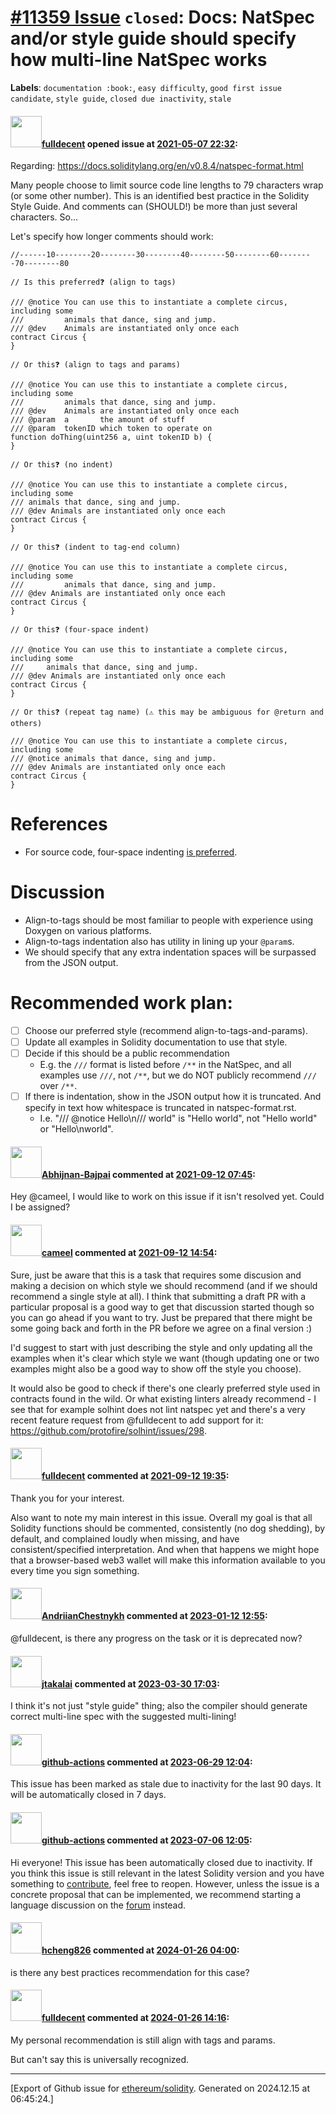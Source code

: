 # [\#11359 Issue](https://github.com/ethereum/solidity/issues/11359) `closed`: Docs: NatSpec and/or style guide should specify how multi-line NatSpec works
**Labels**: `documentation :book:`, `easy difficulty`, `good first issue candidate`, `style guide`, `closed due inactivity`, `stale`


#### <img src="https://avatars.githubusercontent.com/u/382183?u=499298f335f6f4f2b2498c3510275590dd8e67fc&v=4" width="50">[fulldecent](https://github.com/fulldecent) opened issue at [2021-05-07 22:32](https://github.com/ethereum/solidity/issues/11359):

Regarding: https://docs.soliditylang.org/en/v0.8.4/natspec-format.html

Many people choose to limit source code line lengths to 79 characters wrap (or some other number). This is an identified best practice in the Solidity Style Guide. And comments can (SHOULD!) be more than just several characters. So...

Let's specify how longer comments should work:

```solidity
//------10--------20--------30--------40--------50--------60--------70--------80

// Is this preferred❓ (align to tags)

/// @notice You can use this to instantiate a complete circus, including some
///         animals that dance, sing and jump.
/// @dev    Animals are instantiated only once each
contract Circus {
}

// Or this❓ (align to tags and params)

/// @notice You can use this to instantiate a complete circus, including some
///         animals that dance, sing and jump.
/// @dev    Animals are instantiated only once each
/// @param  a       the amount of stuff
/// @param  tokenID which token to operate on
function doThing(uint256 a, uint tokenID b) {
}

// Or this❓ (no indent)

/// @notice You can use this to instantiate a complete circus, including some
/// animals that dance, sing and jump.
/// @dev Animals are instantiated only once each
contract Circus {
}

// Or this❓ (indent to tag-end column)

/// @notice You can use this to instantiate a complete circus, including some
///         animals that dance, sing and jump.
/// @dev Animals are instantiated only once each
contract Circus {
}

// Or this❓ (four-space indent)

/// @notice You can use this to instantiate a complete circus, including some
///     animals that dance, sing and jump.
/// @dev Animals are instantiated only once each
contract Circus {
}

// Or this❓ (repeat tag name) (⚠️ this may be ambiguous for @return and others)

/// @notice You can use this to instantiate a complete circus, including some
/// @notice animals that dance, sing and jump.
/// @dev Animals are instantiated only once each
contract Circus {
}
```

# References

- For source code, four-space indenting [is preferred](https://docs.soliditylang.org/en/v0.8.4/style-guide.html?highlight=natspec).

# Discussion

- Align-to-tags should be most familiar to people with experience using Doxygen on various platforms.
- Align-to-tags indentation also has utility in lining up your `@param`s.
- We should specify that any extra indentation spaces will be surpassed from the JSON output.

# Recommended work plan:

- [ ] Choose our preferred style (recommend align-to-tags-and-params).
- [ ] Update all examples in Solidity documentation to use that style.
- [ ] Decide if this should be a public recommendation
  - E.g. the `///` format is listed before `/**` in the NatSpec, and all examples use `///`, not `/**`, but we do NOT publicly recommend `///` over `/**`.
- [ ] If there is indentation, show in the JSON output how it is truncated. And specify in text how whitespace is truncated in natspec-format.rst.
  - I.e. "/// @notice Hello\n///      world" is "Hello world", not "Hello      world" or "Hello\nworld".

#### <img src="https://avatars.githubusercontent.com/u/57059194?v=4" width="50">[Abhijnan-Bajpai](https://github.com/Abhijnan-Bajpai) commented at [2021-09-12 07:45](https://github.com/ethereum/solidity/issues/11359#issuecomment-917577623):

Hey @cameel, I would like to work on this issue if it isn't resolved yet. Could I be assigned?

#### <img src="https://avatars.githubusercontent.com/u/137030?v=4" width="50">[cameel](https://github.com/cameel) commented at [2021-09-12 14:54](https://github.com/ethereum/solidity/issues/11359#issuecomment-917651928):

Sure, just be aware that this is a task that requires some discusion and making a decision on which style we should recommend (and if we should recommend a single style  at all). I think that submitting a draft PR with a particular proposal is a good way to get that discussion started though so you can go ahead if you want to try. Just be prepared that there might be some going back and forth in the PR before we agree on a final version :)

I'd suggest to start with just describing the style and only updating all the examples when it's clear which style we want (though updating one or two examples might also be a good way to show off the style you choose).

It would also be good to check if there's one clearly preferred style used in contracts found in the wild. Or what existing linters already recommend - I see that for example solhint does not lint natspec yet and there's a very recent feature request from @fulldecent to add support for it: https://github.com/protofire/solhint/issues/298.

#### <img src="https://avatars.githubusercontent.com/u/382183?u=499298f335f6f4f2b2498c3510275590dd8e67fc&v=4" width="50">[fulldecent](https://github.com/fulldecent) commented at [2021-09-12 19:35](https://github.com/ethereum/solidity/issues/11359#issuecomment-917697001):

Thank you for your interest.

Also want to note my main interest in this issue. Overall my goal is that all Solidity functions should be commented, consistently (no dog shedding), by default, and complained loudly when missing, and have consistent/specified interpretation. And when that happens we might hope that a browser-based web3 wallet will make this information available to you every time you sign something.

#### <img src="https://avatars.githubusercontent.com/u/17526648?u=992c1198bf8d0c2e7fc947fd679956b79310fbdc&v=4" width="50">[AndriianChestnykh](https://github.com/AndriianChestnykh) commented at [2023-01-12 12:55](https://github.com/ethereum/solidity/issues/11359#issuecomment-1380296837):

@fulldecent, is there any progress on the task or it is deprecated now?

#### <img src="https://avatars.githubusercontent.com/u/16594664?u=0147381a86788130815e53e2a0610dec00dc5d75&v=4" width="50">[jtakalai](https://github.com/jtakalai) commented at [2023-03-30 17:03](https://github.com/ethereum/solidity/issues/11359#issuecomment-1490638010):

I think it's not just "style guide" thing; also the compiler should generate correct multi-line spec with the suggested multi-lining!

#### <img src="https://avatars.githubusercontent.com/in/15368?v=4" width="50">[github-actions](https://github.com/apps/github-actions) commented at [2023-06-29 12:04](https://github.com/ethereum/solidity/issues/11359#issuecomment-1613026586):

This issue has been marked as stale due to inactivity for the last 90 days.
It will be automatically closed in 7 days.

#### <img src="https://avatars.githubusercontent.com/in/15368?v=4" width="50">[github-actions](https://github.com/apps/github-actions) commented at [2023-07-06 12:05](https://github.com/ethereum/solidity/issues/11359#issuecomment-1623565413):

Hi everyone! This issue has been automatically closed due to inactivity.
If you think this issue is still relevant in the latest Solidity version and you have something to [contribute](https://docs.soliditylang.org/en/latest/contributing.html), feel free to reopen.
However, unless the issue is a concrete proposal that can be implemented, we recommend starting a language discussion on the [forum](https://forum.soliditylang.org) instead.

#### <img src="https://avatars.githubusercontent.com/u/23033847?u=64a0e8f041f0905645e05b535c933589c78021ba&v=4" width="50">[hcheng826](https://github.com/hcheng826) commented at [2024-01-26 04:00](https://github.com/ethereum/solidity/issues/11359#issuecomment-1911444015):

is there any best practices recommendation for this case?

#### <img src="https://avatars.githubusercontent.com/u/382183?u=499298f335f6f4f2b2498c3510275590dd8e67fc&v=4" width="50">[fulldecent](https://github.com/fulldecent) commented at [2024-01-26 14:16](https://github.com/ethereum/solidity/issues/11359#issuecomment-1912137979):

My personal recommendation is still align with tags and params. 

But can't say this is universally recognized.


-------------------------------------------------------------------------------



[Export of Github issue for [ethereum/solidity](https://github.com/ethereum/solidity). Generated on 2024.12.15 at 06:45:24.]
